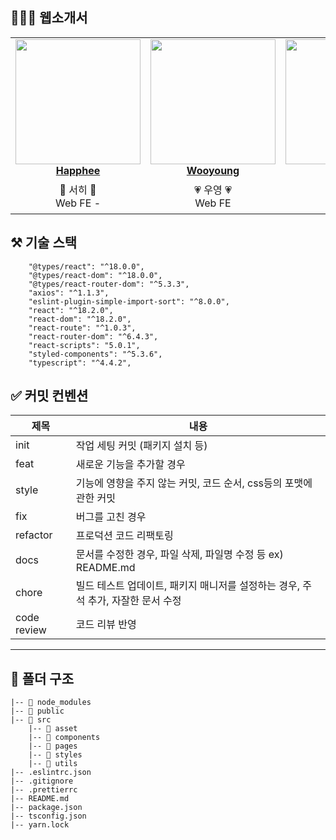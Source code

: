 ## 🧑🏻‍💻 웹소개서

<table align="center">
    <tr align="center" >
        <td style="min-width: 150px;">
            <a href="https://github.com/Happhee">
              <img src="https://user-images.githubusercontent.com/79238676/202853024-564f4786-4298-42de-b1da-a871a3861263.png" width="200">
              <br />
              <b>Happhee</b>
            </a>
        </td>
        <td style="min-width: 150px;">
            <a href="https://github.com/wooyoung0830">
              <img src="https://user-images.githubusercontent.com/79238676/202852742-679b0626-f736-4673-ace1-b3129b9b097c.png" width="200" >
              <br />
              <b>Wooyoung</b>
            </a>
        </td>
        <td style="min-width: 150px;" background-color="white">
            <a href="https://github.com/Dangpy">
              <img src="https://user-images.githubusercontent.com/79238676/202845999-a361ee95-c163-4762-b1ef-96abc3739b69.png" width="200" >
              <br />
              <b>Dangpy</b>
            </a> 
        </td>
        <td style="min-width: 150px;" background-color="white">
            <a href="https://github.com/talkingOrange">
              <img src="https://user-images.githubusercontent.com/79238676/202845859-5876d1b1-4521-449a-9aff-1e835a9eb72b.png" width="200">
              <br />
              <b>talkingOrange</b>
            </a> 
        </td>
    </tr>
    <tr align="center">
        <td>
            🌈 서히 🌈 <br/>
            Web FE - 
        </td>
        <td>
            💗 우영 💗<br />
            Web FE
        </td>
        <td>
            👼 명지 👼<br />
            Web FE
        </td>
        <td>
            🌕 예원 🌕 <br />
            Web FE
        </td>
    </tr>
</table>


## ⚒️ 기술 스택 
```
    "@types/react": "^18.0.0",
    "@types/react-dom": "^18.0.0",
    "@types/react-router-dom": "^5.3.3",
    "axios": "^1.1.3",
    "eslint-plugin-simple-import-sort": "^8.0.0",
    "react": "^18.2.0",
    "react-dom": "^18.2.0",
    "react-route": "^1.0.3",
    "react-router-dom": "^6.4.3",
    "react-scripts": "5.0.1",
    "styled-components": "^5.3.6",
    "typescript": "^4.4.2",
```


## ✅ 커밋 컨벤션

| 제목     | 내용                                   |
| -------- | -------------------------------------- |
| init     | 작업 세팅 커밋 (패키지 설치 등)        |
| feat     | 새로운 기능을 추가할 경우       |
| style   | 기능에 영향을 주지 않는 커밋, 코드 순서, css등의 포맷에 관한 커밋                         |
| fix      | 버그를 고친 경우                       |
| refactor |프로덕션 코드 리팩토링        |
| docs      | 문서를 수정한 경우, 파일 삭제, 파일명 수정 등 ex) README.md|
| chore | 빌드 테스트 업데이트, 패키지 매니저를 설정하는 경우, 주석 추가, 자잘한 문서 수정 |
| code review | 코드 리뷰 반영 |

----
## 📁 폴더 구조
```
|-- 📁 node_modules
|-- 📁 public
|-- 📁 src
	|-- 📁 asset
	|-- 📁 components 
	|-- 📁 pages
	|-- 📁 styles
	|-- 📁 utils
|-- .eslintrc.json
|-- .gitignore
|-- .prettierrc
|-- README.md
|-- package.json
|-- tsconfig.json 
|-- yarn.lock

